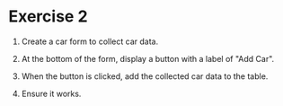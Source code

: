 # Exercise 2

1. Create a car form to collect car data.

2. At the bottom of the form, display a button with a label of "Add Car".

3. When the button is clicked, add the collected car data to the table.

4. Ensure it works.